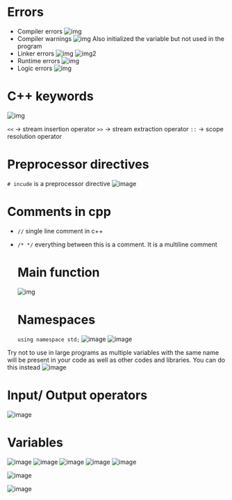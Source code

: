 # Errors

- Compiler errors
  ![img](./images/1_compiler_errors.png)
- Compiler warnings
  ![img](./images/2_compiler_warnings.png)
  Also initialized the variable but not used in the program
- Linker errors
  ![img](./images/3_a_linker_error.png)
  ![img2](./images/3_b_linker_error.png)
- Runtime errors
  ![img](./images/4_runtime_error.png)
- Logic errors
  ![img](./images/5_a_logic_error.png)

# C++  keywords
 ![img](./images/6_keywords.png)

`<<` -> stream insertion operator
`>>` -> stream extraction operator
`::` -> scope resolution operator

# Preprocessor directives 
`# incude` is a preprocessor directive
![image](./images/7_preprocessor_directives.png)

# Comments in cpp
- `//` single line comment in c++
- `/* */` everything between this is a comment. It is a multiline comment

  # Main function
  ![img](./images/8_main.png)

  # Namespaces
  `using namespace std;`
![image](./images/9_a_namespace.png)
![image](./images/9_b_namespace.png)

Try not to use in large programs as multiple variables with the same name will be present in your code as well as other codes and libraries. You can do this instead
![image](./images/9_c_namespace.png)

# Input/ Output operators
![image](./images/10_in_out.png)

# Variables
![image](./images/11_init_var.png)
![image](./images/12_var_dec.png)
![image](./images/13_varnames.png)
![image](./images/14_good_habit.png)
![image](./images/15_initialize_var.png)



![image](./images/10_b.png)

![image](./images/10_c.png)
  
